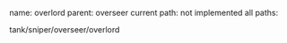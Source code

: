 name: overlord
parent: overseer
current path: not implemented
all paths:

  tank/sniper/overseer/overlord
